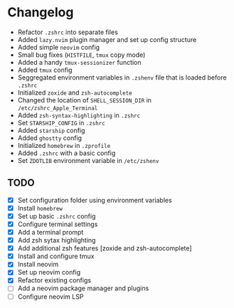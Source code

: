 # Changelog

* Refactor `.zshrc` into separate files
* Added `lazy.nvim` plugin manager and set up config structure
* Added simple `neovim` config
* Small bug fixes (`HISTFILE`, `tmux` copy mode)
* Added a handy `tmux-sessionizer` function
* Added `tmux` config
* Seggregated environment variables in `.zshenv` file that is loaded before `.zshrc`
* Initialized `zoxide` and `zsh-autocomplete`
* Changed the location of `SHELL_SESSION_DIR` in `/etc/zshrc_Apple_Terminal`
* Added `zsh-syntax-highlighting` in `.zshrc`
* Set `STARSHIP_CONFIG` in `.zshrc`
* Added `starship` config
* Added `ghostty` config
* Initialized `homebrew` in `.zprofile`
* Added `.zshrc` with a basic config
* Set `ZDOTLIB` environment variable in `/etc/zshenv`

## TODO

- [x] Set configuration folder using environment variables
- [x] Install `homebrew`
- [x] Set up basic `.zshrc` config
- [x] Configure terminal settings
- [x] Add a terminal prompt
- [x] Add zsh sytax highlighting
- [x] Add additional zsh features [zoxide and zsh-autocomplete]
- [x] Install and configure tmux
- [x] Install neovim
- [x] Set up neovim config
- [x] Refactor existing configs 
- [ ] Add a neovim package manager and plugins
- [ ] Configure neovim LSP
